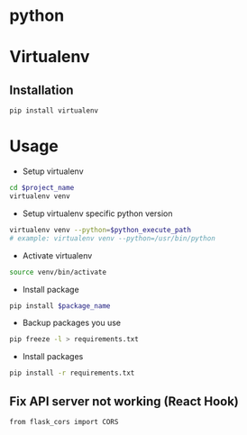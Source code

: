 # python

# Virtualenv
## Installation
```
pip install virtualenv
```
# Usage
- Setup virtualenv
```bash
cd $project_name
virtualenv venv
```
- Setup virtualenv specific python version
```bash
virtualenv venv --python=$python_execute_path
# example: virtualenv venv --python=/usr/bin/python
```
- Activate virtualenv
```bash
source venv/bin/activate
```
- Install package
```bash
pip install $package_name
```
- Backup packages you use
```bash
pip freeze -l > requirements.txt
```
- Install packages
```bash
pip install -r requirements.txt
```

## Fix API server not working (React Hook)
```
from flask_cors import CORS
```
